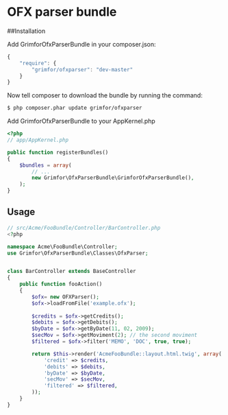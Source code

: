 OFX parser bundle
=================

##Installation

Add GrimforOfxParserBundle in your composer.json:

```js
{
    "require": {
        "grimfor/ofxparser": "dev-master"
    }
}
```

Now tell composer to download the bundle by running the command:

``` bash
$ php composer.phar update grimfor/ofxparser
```

Add GrimforOfxParserBundle to your AppKernel.php

``` php
<?php
// app/AppKernel.php

public function registerBundles()
{
    $bundles = array(
        // ...
        new Grimfor\OfxParserBundle\GrimforOfxParserBundle(),
    );
}
```

## Usage

``` php
// src/Acme/FooBundle/Controller/BarController.php
<?php

namespace Acme\FooBundle\Controller;
use Grimfor\OfxParserBundle\Classes\OfxParser;


class BarController extends BaseController
{
    public function fooAction()
    {
        $ofx= new OFXParser();
        $ofx->loadFromFile('example.ofx');
        
        $credits = $ofx->getCredits(); 
        $debits = $ofx->getDebits(); 
        $byDate = $ofx->getByDate(11, 02, 2009); 
        $secMov = $ofx->getMoviment(2); // the second moviment 
        $filtered = $ofx->filter('MEMO', 'DOC', true, true); 

        return $this->render('AcmeFooBundle::layout.html.twig', array(
            'credit' => $credits,
            'debits' => $debits,
            'byDate' => $byDate,
            'secMov' => $secMov,
            'filtered' => $filtered,
        ));
    }
}
```
